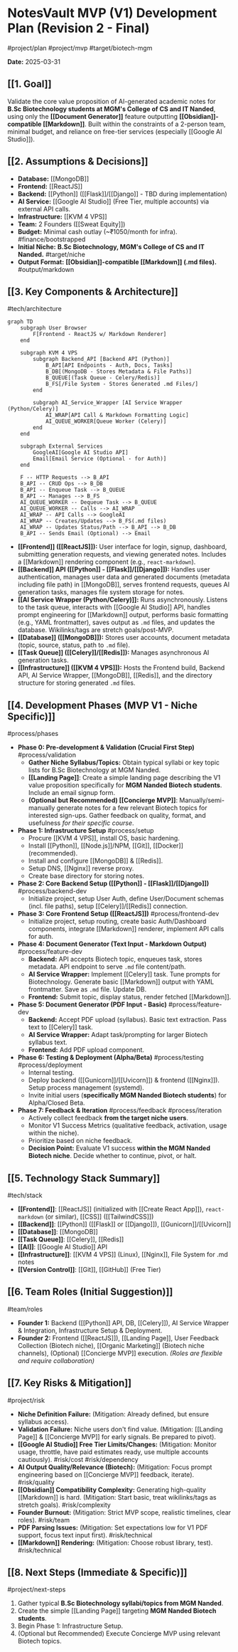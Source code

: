 # NotesVault MVP (V1) Development Plan (Revision 2 - Final)
#project/plan #project/mvp #target/biotech-mgm

**Date:** 2025-03-31

## [[1. Goal]]

Validate the core value proposition of AI-generated academic notes for **B.Sc Biotechnology students at MGM's College of CS and IT Nanded**, using only the **[[Document Generator]]** feature outputting **[[Obsidian]]-compatible [[Markdown]]**. Built within the constraints of a 2-person team, minimal budget, and reliance on free-tier services (especially [[Google AI Studio]]).

## [[2. Assumptions & Decisions]]

*   **Database:** [[MongoDB]]
*   **Frontend:** [[ReactJS]]
*   **Backend:** [[Python]] ([[Flask]]/[[Django]] - TBD during implementation)
*   **AI Service:** [[Google AI Studio]] (Free Tier, multiple accounts) via external API calls.
*   **Infrastructure:** [[KVM 4 VPS]]
*   **Team:** 2 Founders ([[Sweat Equity]])
*   **Budget:** Minimal cash outlay (~₹1050/month for infra). #finance/bootstrapped
*   **Initial Niche:** **B.Sc Biotechnology, MGM's College of CS and IT Nanded.** #target/niche
*   **Output Format:** **[[Obsidian]]-compatible [[Markdown]] (.md files).** #output/markdown

## [[3. Key Components & Architecture]]
#tech/architecture

```mermaid
graph TD
    subgraph User Browser
        F[Frontend - ReactJS w/ Markdown Renderer]
    end

    subgraph KVM 4 VPS
        subgraph Backend_API [Backend API (Python)]
            B_API[API Endpoints - Auth, Docs, Tasks]
            B_DB[(MongoDB - Stores Metadata & File Paths)]
            B_QUEUE[(Task Queue - Celery/Redis)]
            B_FS[/File System - Stores Generated .md Files/]
        end

        subgraph AI_Service_Wrapper [AI Service Wrapper (Python/Celery)]
            AI_WRAP[API Call & Markdown Formatting Logic]
            AI_QUEUE_WORKER[Queue Worker (Celery)]
        end
    end

    subgraph External Services
        GoogleAI[Google AI Studio API]
        Email[Email Service (Optional - for Auth)]
    end

    F -- HTTP Requests --> B_API
    B_API -- CRUD Ops --> B_DB
    B_API -- Enqueue Task --> B_QUEUE
    B_API -- Manages --> B_FS
    AI_QUEUE_WORKER -- Dequeue Task --> B_QUEUE
    AI_QUEUE_WORKER -- Calls --> AI_WRAP
    AI_WRAP -- API Calls --> GoogleAI
    AI_WRAP -- Creates/Updates --> B_FS(.md files)
    AI_WRAP -- Updates Status/Path --> B_API --> B_DB
    B_API -- Sends Email (Optional) --> Email
```

*   **[[Frontend]] ([[ReactJS]]):** User interface for login, signup, dashboard, submitting generation requests, and viewing generated notes. Includes a [[Markdown]] rendering component (e.g., `react-markdown`).
*   **[[Backend]] API ([[Python]] - [[Flask]]/[[Django]]):** Handles user authentication, manages user data and generated documents (metadata including file path) in [[MongoDB]], serves frontend requests, queues AI generation tasks, manages file system storage for notes.
*   **[[AI Service Wrapper (Python/Celery)]]:** Runs asynchronously. Listens to the task queue, interacts with [[Google AI Studio]] API, handles prompt engineering for [[Markdown]] output, performs basic formatting (e.g., YAML frontmatter), saves output as `.md` files, and updates the database. Wikilinks/tags are stretch goals/post-MVP.
*   **[[Database]] ([[MongoDB]]):** Stores user accounts, document metadata (topic, source, status, path to `.md` file).
*   **[[Task Queue]] ([[Celery]]/[[Redis]]):** Manages asynchronous AI generation tasks.
*   **[[Infrastructure]] ([[KVM 4 VPS]]):** Hosts the Frontend build, Backend API, AI Service Wrapper, [[MongoDB]], [[Redis]], and the directory structure for storing generated `.md` files.

## [[4. Development Phases (MVP V1 - Niche Specific)]]
#process/phases

*   **Phase 0: Pre-development & Validation (Crucial First Step)** #process/validation
    *   **Gather Niche Syllabus/Topics:** Obtain typical syllabi or key topic lists for B.Sc Biotechnology at MGM Nanded.
    *   **[[Landing Page]]**: Create a simple landing page describing the V1 value proposition specifically for **MGM Nanded Biotech students**. Include an email signup form.
    *   **(Optional but Recommended) [[Concierge MVP]]**: Manually/semi-manually generate notes for a few relevant Biotech topics for interested sign-ups. Gather feedback on quality, format, and usefulness *for their specific course*.
*   **Phase 1: Infrastructure Setup** #process/setup
    *   Procure [[KVM 4 VPS]], install OS, basic hardening.
    *   Install [[Python]], [[Node.js]]/NPM, [[Git]], [[Docker]] (recommended).
    *   Install and configure [[MongoDB]] & [[Redis]].
    *   Setup DNS, [[Nginx]] reverse proxy.
    *   Create base directory for storing notes.
*   **Phase 2: Core Backend Setup ([[Python]] - [[Flask]]/[[Django]])** #process/backend-dev
    *   Initialize project, setup User Auth, define User/Document schemas (incl. file paths), setup [[Celery]]/[[Redis]] connection.
*   **Phase 3: Core Frontend Setup ([[ReactJS]])** #process/frontend-dev
    *   Initialize project, setup routing, create basic Auth/Dashboard components, integrate [[Markdown]] renderer, implement API calls for auth.
*   **Phase 4: Document Generator (Text Input - Markdown Output)** #process/feature-dev
    *   **Backend:** API accepts Biotech topic, enqueues task, stores metadata. API endpoint to serve `.md` file content/path.
    *   **AI Service Wrapper:** Implement [[Celery]] task. Tune prompts for Biotechnology. Generate basic [[Markdown]] output with YAML frontmatter. Save as `.md` file. Update DB.
    *   **Frontend:** Submit topic, display status, render fetched [[Markdown]].
*   **Phase 5: Document Generator (PDF Input - Basic)** #process/feature-dev
    *   **Backend:** Accept PDF upload (syllabus). Basic text extraction. Pass text to [[Celery]] task.
    *   **AI Service Wrapper:** Adapt task/prompting for larger Biotech syllabus text.
    *   **Frontend:** Add PDF upload component.
*   **Phase 6: Testing & Deployment (Alpha/Beta)** #process/testing #process/deployment
    *   Internal testing.
    *   Deploy backend ([[Gunicorn]]/[[Uvicorn]]) & frontend ([[Nginx]]). Setup process management (systemd).
    *   Invite initial users (**specifically MGM Nanded Biotech students**) for Alpha/Closed Beta.
*   **Phase 7: Feedback & Iteration** #process/feedback #process/iteration
    *   Actively collect feedback **from the target niche users**.
    *   Monitor V1 Success Metrics (qualitative feedback, activation, usage within the niche).
    *   Prioritize based on niche feedback.
    *   **Decision Point:** Evaluate V1 success **within the MGM Nanded Biotech niche**. Decide whether to continue, pivot, or halt.

## [[5. Technology Stack Summary]]
#tech/stack

*   **[[Frontend]]**: [[ReactJS]] (initialized with [[Create React App]]), `react-markdown` (or similar), [[CSS]] ([[TailwindCSS]])
*   **[[Backend]]**: [[Python]] ([[Flask]] or [[Django]]), [[Gunicorn]]/[[Uvicorn]]
*   **[[Database]]**: [[MongoDB]]
*   **[[Task Queue]]**: [[Celery]], [[Redis]]
*   **[[AI]]**: [[Google AI Studio]] API
*   **[[Infrastructure]]**: [[KVM 4 VPS]] (Linux), [[Nginx]], File System for .md notes
*   **[[Version Control]]**: [[Git]], [[GitHub]] (Free Tier)

## [[6. Team Roles (Initial Suggestion)]]
#team/roles

*   **Founder 1:** Backend ([[Python]] API, DB, [[Celery]]), AI Service Wrapper & Integration, Infrastructure Setup & Deployment.
*   **Founder 2:** Frontend ([[ReactJS]]), [[Landing Page]], User Feedback Collection (Biotech niche), [[Organic Marketing]] (Biotech niche channels), (Optional) [[Concierge MVP]] execution.
    *(Roles are flexible and require collaboration)*

## [[7. Key Risks & Mitigation]]
#project/risk

*   **Niche Definition Failure:** (Mitigation: Already defined, but ensure syllabus access).
*   **Validation Failure:** Niche users don't find value. (Mitigation: [[Landing Page]] & [[Concierge MVP]] for early signals. Be prepared to pivot).
*   **[[Google AI Studio]] Free Tier Limits/Changes:** (Mitigation: Monitor usage, throttle, have paid estimates ready, use multiple accounts cautiously). #risk/cost #risk/dependency
*   **AI Output Quality/Relevance (Biotech):** (Mitigation: Focus prompt engineering based on [[Concierge MVP]] feedback, iterate). #risk/quality
*   **[[Obsidian]] Compatibility Complexity:** Generating high-quality [[Markdown]] is hard. (Mitigation: Start basic, treat wikilinks/tags as stretch goals). #risk/complexity
*   **Founder Burnout:** (Mitigation: Strict MVP scope, realistic timelines, clear roles). #risk/team
*   **PDF Parsing Issues:** (Mitigation: Set expectations low for V1 PDF support, focus text input first). #risk/technical
*   **[[Markdown]] Rendering:** (Mitigation: Choose robust library, test). #risk/technical

## [[8. Next Steps (Immediate & Specific)]]
#project/next-steps

1.  Gather typical **B.Sc Biotechnology syllabi/topics from MGM Nanded**.
2.  Create the simple [[Landing Page]] targeting **MGM Nanded Biotech students**.
3.  Begin Phase 1: Infrastructure Setup.
4.  (Optional but Recommended) Execute Concierge MVP using relevant Biotech topics.